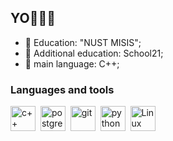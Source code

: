## YO👋👋👋

- 🌱 Education: "NUST MISIS";
- 🤔 Additional education: School21;
- 💬 main language: С++;

### Languages and tools
<img src="https://cdn.jsdelivr.net/gh/devicons/devicon@latest/icons/cplusplus/cplusplus-original.svg" title="c++" width="40" height="40" />&nbsp;
<img src="https://cdn.jsdelivr.net/gh/devicons/devicon@latest/icons/postgresql/postgresql-original.svg" title="postgres" width="40" height="40" />&nbsp;
<img src="https://cdn.jsdelivr.net/gh/devicons/devicon@latest/icons/git/git-original.svg" title="git" width="40" height="40" />&nbsp;
<img src="https://cdn.jsdelivr.net/gh/devicons/devicon@latest/icons/python/python-original.svg" title="python" width="40" height="40" />&nbsp;
<img src="https://cdn.jsdelivr.net/gh/devicons/devicon@latest/icons/linux/linux-plain.svg" title="Linux" width="40" height="40" />&nbsp;



